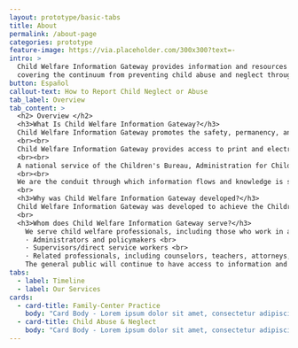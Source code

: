 ```yaml
---
layout: prototype/basic-tabs
title: About
permalink: /about-page
categories: prototype
feature-image: https://via.placeholder.com/300x300?text=-
intro: >
  Child Welfare Information Gateway provides information and resources on a wide range of child welfare topics,
  covering the continuum from preventing child abuse and neglect through adoption. To support professionals working with children and families involved with child welfare, we offer current information, research, statistics, best practices, and other materials on the topics listed below.
button: Español
callout-text: How to Report Child Neglect or Abuse
tab_label: Overview
tab_content: >
  <h2> Overview </h2>
  <h3>What Is Child Welfare Information Gateway?</h3>
  Child Welfare Information Gateway promotes the safety, permanency, and well-being of children and families by connecting child welfare professionals, including those working in adoption and other related fields, to essential information and resources to help them address the needs of children and families in their communities.
  <br><br>
  Child Welfare Information Gateway provides access to print and electronic publications, websites, and online databases covering a wide range of topics from prevention to permanency, including child welfare, child abuse and neglect, adoption, search and reunion, and much more. 
  <br><br>
  A national service of the Children's Bureau, Administration for Children and Families, U.S. Department of Health and Human Services, Child Welfare Information Gateway consolidates and expands upon the services formerly provided by the National Adoption Information Clearinghouse (NAIC) and the National Clearinghouse on Child Abuse and Neglect Information (NCCANI).
  <br><br>
  We are the conduit through which information flows and knowledge is shared. We are not a provider of child welfare services. Instead, we provide child welfare and other related professionals with the connection to the best information and resources to help them protect children and strengthen families.
  <br>
  <h3>Why was Child Welfare Information Gateway developed?</h3>
  Child Welfare Information Gateway was developed to achieve the Children's Bureau's vision of a single informational resource for the field covering its entire topical scope. Information Gateway aligns our services and products to better reflect our values and be more responsive to the needs and priorities of Federal, State, and local child welfare agencies. For child welfare and many other related professionals, Information Gateway is the one stop for a full continuum of timely resources, including essential information on programs, research, laws and policies, training approaches, and statistics.
  <br>
  <h3>Whom does Child Welfare Information Gateway serve?</h3>
    We serve child welfare professionals, including those who work in adoption and other related fields. Our primary target audience includes: <br>
    · Administrators and policymakers <br>
    · Supervisors/direct service workers <br>
    · Related professionals, including counselors, teachers, attorneys, law enforcement officials, and others <br>
    The general public will continue to have access to information and resources, including our factsheets for families and adoption and foster care information.
tabs:
  - label: Timeline
  - label: Our Services
cards:
  - card-title: Family-Center Practice
    body: "Card Body - Lorem ipsum dolor sit amet, consectetur adipiscing elit, sed do eiusmod tempor incididunt ut labore et dolore magna aliqua. "
  - card-title: Child Abuse & Neglect
    body: "Card Body - Lorem ipsum dolor sit amet, consectetur adipiscing elit, sed do eiusmod tempor incididunt ut labore et dolore magna aliqua. "
---
```


